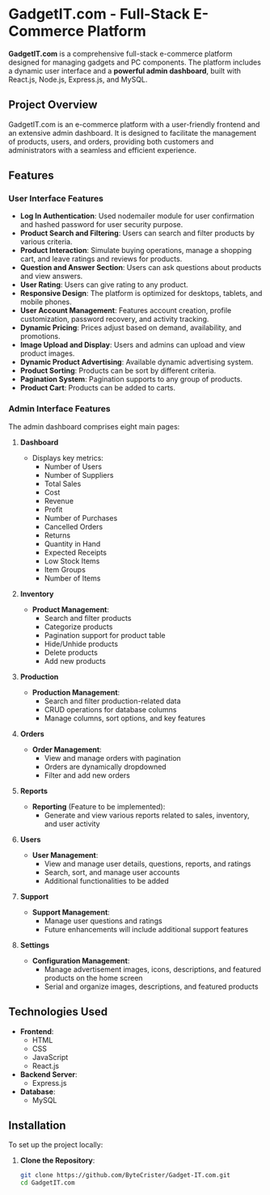 # **GadgetIT.com - Full-Stack E-Commerce Platform**

**GadgetIT.com** is a comprehensive full-stack e-commerce platform designed for managing gadgets and PC components. The platform includes a dynamic user interface and a <b>powerful admin dashboard</b>, built with React.js, Node.js, Express.js, and MySQL.

## **Project Overview**

GadgetIT.com is an e-commerce platform with a user-friendly frontend and an extensive admin dashboard. It is designed to facilitate the management of products, users, and orders, providing both customers and administrators with a seamless and efficient experience.

## **Features**

### **User Interface Features**

- **Log In Authentication**: Used nodemailer module for user confirmation and hashed password for user security purpose.
- **Product Search and Filtering**: Users can search and filter products by various criteria.
- **Product Interaction**: Simulate buying operations, manage a shopping cart, and leave ratings and reviews for products.
- **Question and Answer Section**: Users can ask questions about products and view answers.
- **User Rating**: Users can give rating to any product.
- **Responsive Design**: The platform is optimized for desktops, tablets, and mobile phones.
- **User Account Management**: Features account creation, profile customization, password recovery, and activity tracking.
- **Dynamic Pricing**: Prices adjust based on demand, availability, and promotions.
- **Image Upload and Display**: Users and admins can upload and view product images.
- **Dynamic Product Advertising**: Available dynamic advertising system.
- **Product Sorting**: Products can be sort by different criteria.
- **Pagination System**: Pagination supports to any group of products.
- **Product Cart**: Products can be added to carts.

### **Admin Interface Features**

The admin dashboard comprises eight main pages:

1. **Dashboard**

   - Displays key metrics:
     - Number of Users
     - Number of Suppliers
     - Total Sales
     - Cost
     - Revenue
     - Profit
     - Number of Purchases
     - Cancelled Orders
     - Returns
     - Quantity in Hand
     - Expected Receipts
     - Low Stock Items
     - Item Groups
     - Number of Items

2. **Inventory**

   - **Product Management**:
     - Search and filter products
     - Categorize products
     - Pagination support for product table
     - Hide/Unhide products
     - Delete products
     - Add new products

3. **Production**

   - **Production Management**:
     - Search and filter production-related data
     - CRUD operations for database columns
     - Manage columns, sort options, and key features

4. **Orders**

   - **Order Management**:
     - View and manage orders with pagination
     - Orders are dynamically dropdowned
     - Filter and add new orders

5. **Reports**

   - **Reporting** (Feature to be implemented):
     - Generate and view various reports related to sales, inventory, and user activity

6. **Users**

   - **User Management**:
     - View and manage user details, questions, reports, and ratings
     - Search, sort, and manage user accounts
     - Additional functionalities to be added

7. **Support**

   - **Support Management**:
     - Manage user questions and ratings
     - Future enhancements will include additional support features

8. **Settings**
   - **Configuration Management**:
     - Manage advertisement images, icons, descriptions, and featured products on the home screen
     - Serial and organize images, descriptions, and featured products

## **Technologies Used**

- **Frontend**:
  - HTML
  - CSS
  - JavaScript
  - React.js
- **Backend Server**:
  - Express.js
- **Database**:
  - MySQL

## **Installation**

To set up the project locally:

1. **Clone the Repository**:
   ```bash
   git clone https://github.com/ByteCrister/Gadget-IT.com.git
   cd GadgetIT.com
   ```
